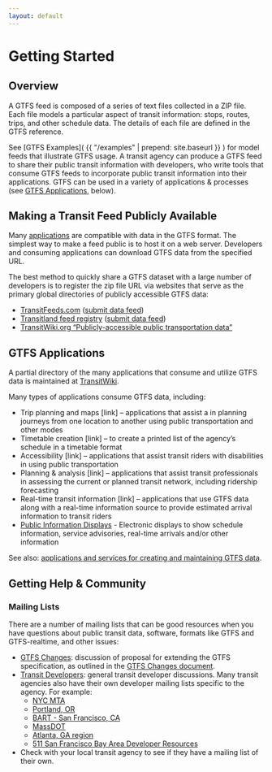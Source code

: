 ```yaml
---
layout: default
---
```

# Getting Started

## Overview

A GTFS feed is composed of a series of text files collected in a ZIP file. Each file models a particular aspect of transit information: stops, routes, trips, and other schedule data. The details of each file are defined in the GTFS reference.

See [GTFS Examples]( {{ "/examples" | prepend: site.baseurl }} ) for model feeds that illustrate GTFS usage. A transit agency can produce a GTFS feed to share their public transit information with developers, who write tools that consume GTFS feeds to incorporate public transit information into their applications. GTFS can be used in a variety of applications & processes (see [GTFS Applications](#gtfs-applications), below).

## Making a Transit Feed Publicly Available

Many [applications](#gtfs-applications) are compatible with data in the GTFS format. The simplest way to make a feed public is to host it on a web server. Developers and consuming applications can download GTFS data from the specified URL.

The best method to quickly share a GTFS dataset with a large number of developers is to register the zip file URL via websites that serve as the primary global directories of publicly accessible GTFS data:

* [TransitFeeds.com](https://transitfeeds.com/) ([submit data feed](https://github.com/TransitFeeds/TransitFeeds-Public/issues))
* [Transitland feed registry](https://transit.land/feed-registry/) ([submit data feed](https://transit.land/feed-registry/feeds/new))
* [TransitWiki.org “Publicly-accessible public transportation data”](https://www.transitwiki.org/TransitWiki/index.php/Publicly-accessible_public_transportation_data)

## GTFS Applications

A partial directory of the many applications that consume and utilize GTFS data is maintained at [TransitWiki](https://www.transitwiki.org/TransitWiki/index.php/Category:GTFS-consuming_applications).

Many types of applications consume GTFS data, including:

* Trip planning and maps [link] – applications that assist a in planning journeys from one location to another using public transportation and other modes
* Timetable creation [link] – to create a printed list of the agency’s schedule in a timetable format
* Accessibility [link] – applications that assist transit riders with disabilities in using public transportation
* Planning & analysis [link] – applications that assist transit professionals in assessing the current or planned transit network, including ridership forecasting
* Real-time transit information [link] – applications that use GTFS data along with a real-time information source to provide estimated arrival information to transit riders
* [Public Information Displays](https://www.transitwiki.org/TransitWiki/index.php/Category:Public_information_displays) - Electronic displays to show schedule information, service advisories, real-time arrivals and/or other information

See also: [applications and services for creating and maintaining GTFS data](https://www.transitwiki.org/TransitWiki/index.php/General_Transit_Feed_Specification#Creating_and_Maintaining_a_GTFS_Dataset).

## Getting Help & Community

### Mailing Lists

There are a number of mailing lists that can be good resources when you have questions about public transit data, software, formats like GTFS and GTFS-realtime, and other issues:

* [GTFS Changes](https://groups.google.com/group/gtfs-changes): discussion of proposal for extending the GTFS specification, as outlined in the [GTFS Changes document](https://developers.google.com/transit/gtfs/changes).
* [Transit Developers](https://groups.google.com/group/transit-developers): general transit developer discussions. Many transit agencies also have their own developer mailing lists specific to the agency. For example:
  * [NYC MTA](https://groups.google.com/group/mtadeveloperresources)
  * [Portland, OR](https://groups.google.com/group/transit-developers-pdx)
  * [BART - San Francisco, CA](https://groups.google.com/group/bart-developers)
  * [MassDOT](https://groups.google.com/group/massdotdevelopers)
  * [Atlanta, GA region](https://groups.google.com/forum/#!forum/atl-transit-developers)
  * [511 San Francisco Bay Area Developer Resources](https://groups.google.com/forum/#!forum/511sfbaydeveloperresources)
* Check with your local transit agency to see if they have a mailing list of their own.
